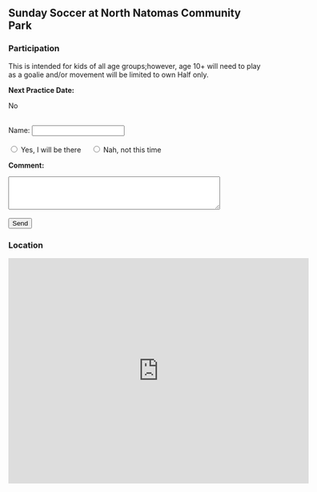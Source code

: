 ## Sunday Soccer at North Natomas Community Park


### Participation 

This is intended for kids of all age groups;however, age  10+ will need to play as a goalie and/or
movement will be limited to own Half only. 



<html>
<body>
 <form action="mailto:secerbeg@gmail.com" method="post" enctype="text/plain" id="usrform">
 <p><strong>Next Practice Date:</strong></p>
  <script>
    d = new Date();
   day = d.getDay();
   diff = d.getDate() - day + (day == 0 ? -6:0); // adjust when day is sunday

   currWeekSunday = new Date(d.setDate(diff));
   actualDate = currWeekSunday;
 
   if (new Date().getDate() > currWeekSunday.getDate() )
   {
     actualDate = new Date();
   }
 
  y = actualDate.getFullYear();
  m = (actualDate.getMonth() + 1);
  d = actualDate.getDate(); 
 
document.write(m+'/'+d+'/'+y);  
  
  
 </script>
  
  No
  
 <br/> 
 Name: <input type="text" name="name"> 
 <br/>
  <br/>
  <input type="radio" name="response" value="Yes" /> Yes, I will be there &nbsp;&nbsp;&nbsp;        
  <input type="radio" name="response" value="No" /> Nah, not this time
 <br/>
 <p><strong>Comment:</strong></p>
  <textarea rows="4" cols="50" name="comment" form="usrform"></textarea>
 <br/>
 <br/> 
   <input type="submit" value="Send"/>
 </form>
  

</body>
</html>

### Location

<iframe src="https://www.google.com/maps/embed?pb=!1m18!1m12!1m3!1d3115.2081149174373!2d-121.5057462347256!3d38.66708491809208!2m3!1f0!2f0!3f0!3m2!1i1024!2i768!4f13.1!3m3!1m2!1s0x809b29dab223047f%3A0x95040b721abdfb2a!2sNatomas+Park+Soccer+Field+%234%2C+Sacramento%2C+CA+95835!5e0!3m2!1sen!2sus!4v1553707738014" width="600" height="450" frameborder="0" style="border:0" allowfullscreen></iframe>



